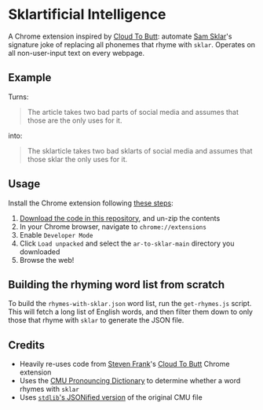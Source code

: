 # Sklartificial Intelligence

A Chrome extension inspired by [Cloud To Butt](https://github.com/panicsteve/cloud-to-butt): automate [Sam Sklar](https://sklar.substack.com)'s signature joke of replacing all phonemes that rhyme with `sklar`. Operates on all non-user-input text on every webpage.

## Example

Turns:

> The article takes two bad parts of social media and assumes that those are the only uses for it.

into:

> The sklarticle takes two bad sklarts of social media and assumes that those sklar the only uses for it.

## Usage

Install the Chrome extension following [these steps](https://developer.chrome.com/docs/extensions/mv3/getstarted/#manifest):

1. [Download the code in this repository](https://github.com/mileswwatkins/ar-to-sklar/archive/refs/heads/main.zip), and un-zip the contents
1. In your Chrome browser, navigate to `chrome://extensions`
1. Enable `Developer Mode`
1. Click `Load unpacked` and select the `ar-to-sklar-main` directory you downloaded
1. Browse the web!

## Building the rhyming word list from scratch

To build the `rhymes-with-sklar.json` word list, run the `get-rhymes.js` script. This will fetch a long list of English words, and then filter them down to only those that rhyme with `sklar` to generate the JSON file.

## Credits

- Heavily re-uses code from [Steven Frank](https://github.com/panicsteve)'s [Cloud To Butt](https://github.com/panicsteve/cloud-to-butt) Chrome extension
- Uses the [CMU Pronouncing Dictionary](http://www.speech.cs.cmu.edu/cgi-bin/cmudict) to determine whether a word rhymes with `sklar`
- Uses [`stdlib`'s JSONified version](https://github.com/stdlib-js/datasets-cmudict/blob/main/data/dict.json) of the original CMU file
